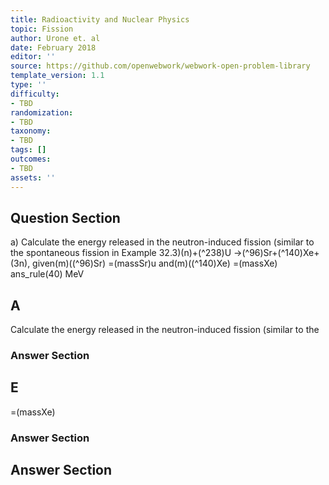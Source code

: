 ```yaml
---
title: Radioactivity and Nuclear Physics
topic: Fission
author: Urone et. al
date: February 2018
editor: ''
source: https://github.com/openwebwork/webwork-open-problem-library
template_version: 1.1
type: ''
difficulty:
- TBD
randomization:
- TBD
taxonomy:
- TBD
tags: []
outcomes:
- TBD
assets: ''
---
```


## Question Section 

a) Calculate the energy released in the neutron-induced fission (similar to the
spontaneous fission in Example 32.3)(n)+(^238)U ->(^96)Sr+(^140)Xe+(3n), given(m)((^96)Sr) =(massSr)u and(m)((^140)Xe) =(massXe)
ans_rule(40) MeV

## A
Calculate the energy released in the neutron-induced fission (similar to the
### Answer Section
## E
=(massXe)
### Answer Section


## Answer Section


